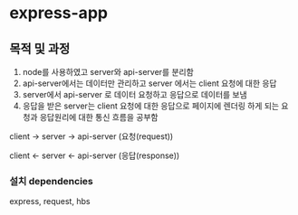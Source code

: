 # express-app

## 목적 및 과정

1. node를 사용하였고 server와 api-server를 분리함
2. api-server에서는 데이터만 관리하고 server 에서는 client 요청에 대한 응답
3. server에서 api-server 로 데이터 요청하고 응답으로 데이터를 보냄
4. 응답을 받은 server는 client 요청에 대한 응답으로 페이지에 렌더링 하게 되는 요청과 응답원리에 대한 통신 흐름을 공부함

client -> server -> api-server (요청(request))

client <- server <- api-server (응답(response))

### 설치 dependencies

express, request, hbs
